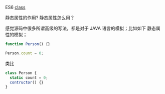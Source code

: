 ES6 [class](http://es6.ruanyifeng.com/#docs/class)

静态属性的作用?
静态属性怎么用？

感觉源码中很多所谓高级的写法，都是对于 JAVA 语言的模拟；比如如下 静态属性的模拟；

```javascript
function Person() {}

Person.count = 0;
```

类比

```javascript
class Person {
  static count = 0;
  contructor() {}
}
```
